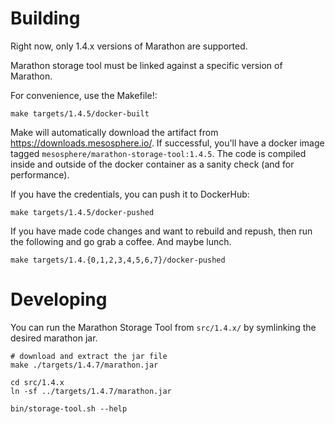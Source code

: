 # Building

Right now, only 1.4.x versions of Marathon are supported.

Marathon storage tool must be linked against a specific version of Marathon.

For convenience, use the Makefile!:

```
make targets/1.4.5/docker-built
```

Make will automatically download the artifact from https://downloads.mesosphere.io/. If successful, you'll have a docker image tagged `mesosphere/marathon-storage-tool:1.4.5`. The code is compiled inside and outside of the docker container as a sanity check (and for performance).

If you have the credentials, you can push it to DockerHub:

```
make targets/1.4.5/docker-pushed
```

If you have made code changes and want to rebuild and repush, then run the following and go grab a coffee. And maybe lunch.

```
make targets/1.4.{0,1,2,3,4,5,6,7}/docker-pushed
```

# Developing

You can run the Marathon Storage Tool from `src/1.4.x/` by symlinking the desired marathon jar.

```
# download and extract the jar file
make ./targets/1.4.7/marathon.jar

cd src/1.4.x
ln -sf ../targets/1.4.7/marathon.jar

bin/storage-tool.sh --help
```

